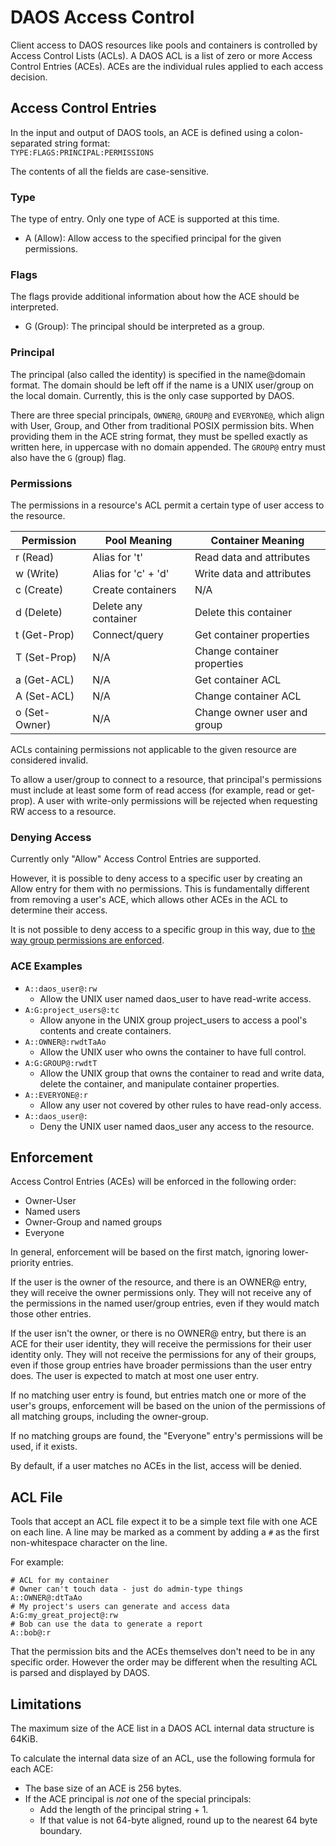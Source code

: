 # DAOS Access Control

Client access to DAOS resources like pools and containers is controlled by
Access Control Lists (ACLs). A DAOS ACL is a list of zero or more Access Control
Entries (ACEs). ACEs are the individual rules applied to each access decision.

## Access Control Entries

In the input and output of DAOS tools, an ACE is defined using a colon-separated
string format:\
`TYPE:FLAGS:PRINCIPAL:PERMISSIONS`

The contents of all the fields are case-sensitive.

### Type

The type of entry. Only one type of ACE is supported at this time.

* A (Allow): Allow access to the specified principal for the given permissions.

### Flags

The flags provide additional information about how the ACE should be
interpreted.

* G (Group): The principal should be interpreted as a group.

### Principal

The principal (also called the identity) is specified in the name@domain format.
The domain should be left off if the name is a UNIX user/group on the local
domain. Currently, this is the only case supported by DAOS.

There are three special principals, `OWNER@`, `GROUP@` and `EVERYONE@`,
which align with User, Group, and Other from traditional POSIX permission bits.
When providing them in the ACE string format, they must be spelled exactly as
written here, in uppercase with no domain appended. The `GROUP@` entry must
also have the `G` (group) flag.

### Permissions

The permissions in a resource's ACL permit a certain type of user access to
the resource.

| Permission	| Pool Meaning		| Container Meaning		|
| ------------- | --------------------- | ----------------------------- |
| r (Read)	| Alias for 't'		| Read data and attributes	|
| w (Write)	| Alias for 'c' + 'd'	| Write data and attributes	|
| c (Create)	| Create containers	| N/A				|
| d (Delete)	| Delete any container	| Delete this container		|
| t (Get-Prop)	| Connect/query		| Get container properties	|
| T (Set-Prop)	| N/A			| Change container properties	|
| a (Get-ACL)	| N/A			| Get container ACL		|
| A (Set-ACL)	| N/A			| Change container ACL		|
| o (Set-Owner)	| N/A			| Change owner user and group	|

ACLs containing permissions not applicable to the given resource are considered
invalid.

To allow a user/group to connect to a resource, that principal's permissions
must include at least some form of read access (for example, read or get-prop).
A user with write-only permissions will be rejected when requesting RW access to
a resource.

### Denying Access

Currently only "Allow" Access Control Entries are supported.

However, it is possible to deny access to a specific user by creating an Allow
entry for them with no permissions. This is fundamentally different from
removing a user's ACE, which allows other ACEs in the ACL to determine their
access.

It is not possible to deny access to a specific group in this way, due to
[the way group permissions are enforced](#enforcement).

### ACE Examples

* `A::daos_user@:rw`
  * Allow the UNIX user named daos_user to have read-write access.
* `A:G:project_users@:tc`
  * Allow anyone in the UNIX group project_users to access a pool's contents and
    create containers.
* `A::OWNER@:rwdtTaAo`
  * Allow the UNIX user who owns the container to have full control.
* `A:G:GROUP@:rwdtT`
  * Allow the UNIX group that owns the container to read and write data, delete
    the container, and manipulate container properties.
* `A::EVERYONE@:r`
  * Allow any user not covered by other rules to have read-only access.
* `A::daos_user@:`
  * Deny the UNIX user named daos_user any access to the resource.

## Enforcement

Access Control Entries (ACEs) will be enforced in the following order:

* Owner-User
* Named users
* Owner-Group and named groups
* Everyone

In general, enforcement will be based on the first match, ignoring
lower-priority entries.

If the user is the owner of the resource, and there is an OWNER@ entry, they
will receive the owner permissions only. They will not receive any of the
permissions in the named user/group entries, even if they would match those
other entries.

If the user isn't the owner, or there is no OWNER@ entry, but there is an ACE
for their user identity, they will receive the permissions for their user
identity only. They will not receive the permissions for any of their
groups, even if those group entries have broader permissions than the user entry
does. The user is expected to match at most one user entry.

If no matching user entry is found, but entries match one or more of the user's
groups, enforcement will be based on the union of the permissions of all
matching groups, including the owner-group.

If no matching groups are found, the "Everyone" entry's permissions will be
used, if it exists.

By default, if a user matches no ACEs in the list, access will be denied.

## ACL File

Tools that accept an ACL file expect it to be a simple text file with one ACE
on each line. A line may be marked as a comment by adding a `#` as the first
non-whitespace character on the line.

For example:

```
# ACL for my container
# Owner can't touch data - just do admin-type things
A::OWNER@:dtTaAo
# My project's users can generate and access data
A:G:my_great_project@:rw
# Bob can use the data to generate a report
A::bob@:r
```

That the permission bits and the ACEs themselves don't need to be in any
specific order. However the order may be different when the resulting ACL is
parsed and displayed by DAOS.

## Limitations

The maximum size of the ACE list in a DAOS ACL internal data structure is 64KiB.

To calculate the internal data size of an ACL, use the following formula for
each ACE:

* The base size of an ACE is 256 bytes.
* If the ACE principal is *not* one of the special principals:
  * Add the length of the principal string + 1.
  * If that value is not 64-byte aligned, round up to the nearest 64 byte 
    boundary.
 